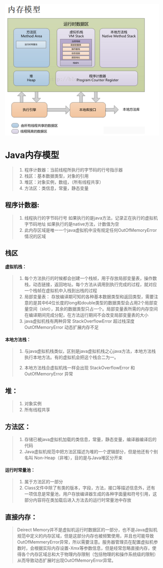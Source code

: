 
![JVM.png](./img/JVM.png)

# Java内存模型
> 1. 程序计数器：当前线程所执行的字节码的行号指示器
> 2. 栈区：基本数据类型，对象的引用
> 3. 堆区：对象实例，数组，（所有线程共享）
> 4. 方法区：类信息，常量，静态变量



## 程序计数器:

> 1.  线程执行的字节码行号
>       		如果执行的是java方法，记录正在执行的虚拟机字节码地址
>       		如果执行的是native方法，计数值为空
> 2. 此内存区域是唯一一个java虚拟机中没有规定任何OutOfMemoryError情况的区域



## 栈区

#### 虚拟机栈：

> 1. 每个方法执行的时候都会创建一个栈帧，用于存放局部变量表，操作数栈，动态链接，返回地址。每个方法从调用到执行完成的过程，就对应一个栈帧在虚拟机中入栈到出栈的过程
> 2. 局部变量表：
>    	存放编译期可知的各种基本数据类型和返回类型，需要注意的是其中64位长度的long和double类型的数据类型会占用2个局部变量空间（slot），其余的数据类型只占一个。局部变量表所需的内存空间在编译期间完成分配，在方法运行期间不会改变局部变量表的大小
> 3. java虚拟机栈有两种异常
>        StackOverflowError 超过栈深度
>        OutOfMemoryError 动态扩展内存不足

#### 本地方法栈：

> 1. 与java虚拟机栈类似，区别是java虚拟机栈之心java方法，本地方法栈执行本地方法。有的虚拟机会把这个栈合二为一。
>
> 2. 本地方法栈合虚拟机栈一样会出现 StackOverflowError 和 OutOfMemoryError 异常



## 堆：

> 1. 对象实例
> 2. 所有线程共享



## 方法区：

> 1. 存储已被java虚拟机加载的类信息，常量，静态变量，编译器编译后的代码
> 2. Java虚拟机规范中把方法区描述为堆的一个逻辑部分，但是他还有个别名叫 Non-Heap（非堆），目的是与Java堆区分开来

#### 运行时常量池：

> 1. 属于方法区的一部分
> 2. Class文件中除了有类的版本，字段，方法，接口等描述信息外，还有一项信息是常量池，用户存放编译器生成的各种字面量和符号引用，这部分内容将在类加载后进入方法去的运行时常量池中存放



## 直接内存：

> Deirect Memory并不是虚拟机运行时数据区的一部分，也不是Java虚拟机规范中定义的内存区域，但是这部分内存也被频繁使用，并且也可能导致OutOfMemmeryError异常，所以需要注意。服务器管理员在配置虚拟机参数时，会根据实际内存设置-Xmx等参数信息，但是经常忽略直接内存，使得各个内存区域总和大于物理内存限制（包括物理的和操作系统级的限制）从而导致动态扩展时出现OutOfMemoryError异常。























